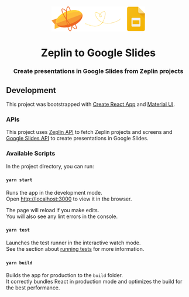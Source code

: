 <p align="center">
  <a href="https://slides.zeplin.xyz">
    <img alt="Zeplin to Google Slides" src="/logo.png" width="256" />
  </a>
</p>
<h1 align="center">
  Zeplin to Google Slides
</h1>

<h3 align="center">
  Create presentations in Google Slides from Zeplin projects
</h3>


## Development

This project was bootstrapped with [Create React App](https://github.com/facebook/create-react-app) and [Material UI](https://material-ui.com/).

### APIs

This project uses [Zeplin API](https://docs.zeplin.dev) to fetch Zeplin projects and screens and [Google Slides API](https://developers.google.com/slides) to create presentations in Google Slides.

### Available Scripts

In the project directory, you can run:

#### `yarn start`

Runs the app in the development mode.<br />
Open [http://localhost:3000](http://localhost:3000) to view it in the browser.

The page will reload if you make edits.<br />
You will also see any lint errors in the console.

#### `yarn test`

Launches the test runner in the interactive watch mode.<br />
See the section about [running tests](https://facebook.github.io/create-react-app/docs/running-tests) for more information.

#### `yarn build`

Builds the app for production to the `build` folder.<br />
It correctly bundles React in production mode and optimizes the build for the best performance.
